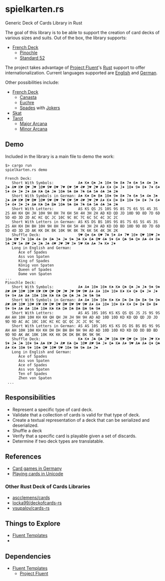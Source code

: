 # spielkarten.rs
Generic Deck of Cards Library in Rust

The goal of this library is to be able to support the creation of card
decks of various sizes and suits. Out of the box, the library supports:

* [French Deck](https://en.wikipedia.org/wiki/French_playing_cards)
  * [Pinochle](https://en.wikipedia.org/wiki/Pinochle#Deck)
  * [Standard 52](https://en.wikipedia.org/wiki/Standard_52-card_deck)

The project takes advantage of [Project Fluent](https://www.projectfluent.org/)'s
[Rust](https://github.com/projectfluent/fluent-rs) support to offer
internationalization. Current languages supported are
[English](src/fluent/locales/en-US/french-deck.ftl) and
[German](src/fluent/locales/de/french-deck.ftl).

Other possibilities include:

* [French Deck](https://en.wikipedia.org/wiki/French_playing_cards)
  * [Canasta](https://en.wikipedia.org/wiki/Canasta#Cards_and_deal)
  * [Euchre](https://en.wikipedia.org/wiki/Euchre)
  * [Spades](https://en.wikipedia.org/wiki/Spades_(card_game)#General_overview) with [Jokers](https://en.wikipedia.org/wiki/Joker_(playing_card))
* [Skat](https://en.wikipedia.org/wiki/Skat_(card_game)#Deck)
* [Tarot](https://en.wikipedia.org/wiki/Tarot#Tarot_gaming_decks)
  * [Major Arcana](https://en.wikipedia.org/wiki/Major_Arcana)
  * [Minor Arcana](https://en.wikipedia.org/wiki/Minor_Arcana)

## Demo

Included in the library is a main file to demo the work:

```
$> cargo run
spielkarten.rs demo

French Deck:
   Short With Symbols:           A♠ K♠ Q♠ J♠ 10♠ 9♠ 8♠ 7♠ 6♠ 5♠ 4♠ 3♠ 2♠ A♥ K♥ Q♥ J♥ 10♥ 9♥ 8♥ 7♥ 6♥ 5♥ 4♥ 3♥ 2♥ A♦ K♦ Q♦ J♦ 10♦ 9♦ 8♦ 7♦ 6♦ 5♦ 4♦ 3♦ 2♦ A♣ K♣ Q♣ J♣ 10♣ 9♣ 8♣ 7♣ 6♣ 5♣ 4♣ 3♣ 2♣ 
   Short With Symbols in German: A♠ K♠ D♠ B♠ 10♠ 9♠ 8♠ 7♠ 6♠ 5♠ 4♠ 3♠ 2♠ A♥ K♥ D♥ B♥ 10♥ 9♥ 8♥ 7♥ 6♥ 5♥ 4♥ 3♥ 2♥ A♦ K♦ D♦ B♦ 10♦ 9♦ 8♦ 7♦ 6♦ 5♦ 4♦ 3♦ 2♦ A♣ K♣ D♣ B♣ 10♣ 9♣ 8♣ 7♣ 6♣ 5♣ 4♣ 3♣ 2♣ 
   Short With Letters:           AS KS QS JS 10S 9S 8S 7S 6S 5S 4S 3S 2S AH KH QH JH 10H 9H 8H 7H 6H 5H 4H 3H 2H AD KD QD JD 10D 9D 8D 7D 6D 5D 4D 3D 2D AC KC QC JC 10C 9C 8C 7C 6C 5C 4C 3C 2C 
   Short With Letters in German: AS KS DS BS 10S 9S 8S 7S 6S 5S 4S 3S 2S AH KH DH BH 10H 9H 8H 7H 6H 5H 4H 3H 2H AD KD DD BD 10D 9D 8D 7D 6D 5D 4D 3D 2D AK KK DK BK 10K 9K 8K 7K 6K 5K 4K 3K 2K 
   Shuffle Deck:                 9♥ Q♠ 6♠ 6♥ 7♣ 5♦ A♦ 7♥ 10♦ Q♥ 10♥ J♦ 10♠ K♥ 7♦ 10♣ 4♠ 8♦ 8♣ 3♠ J♠ 9♠ 3♣ K♠ 6♣ 8♥ 4♣ 9♦ 6♦ Q♣ 9♣ Q♦ A♣ 4♦ 8♠ 5♣ 2♥ 5♠ A♥ 2♠ 2♣ J♣ 4♥ J♥ 3♥ 3♦ 5♥ K♣ A♠ 7♠ K♦ 2♦ 
   Long in English and German:
      Ace of Spades 
      Ass von Spaten 
      King of Spades 
      König von Spaten 
      Queen of Spades 
      Dame von Spaten 
...
Pinochle Deck:
   Short With Symbols:           A♠ A♠ 10♠ 10♠ K♠ K♠ Q♠ Q♠ J♠ J♠ 9♠ 9♠ A♥ A♥ 10♥ 10♥ K♥ K♥ Q♥ Q♥ J♥ J♥ 9♥ 9♥ A♦ A♦ 10♦ 10♦ K♦ K♦ Q♦ Q♦ J♦ J♦ 9♦ 9♦ A♣ A♣ 10♣ 10♣ K♣ K♣ Q♣ Q♣ J♣ J♣ 9♣ 9♣ 
   Short With Symbols in German: A♠ A♠ 10♠ 10♠ K♠ K♠ D♠ D♠ B♠ B♠ 9♠ 9♠ A♥ A♥ 10♥ 10♥ K♥ K♥ D♥ D♥ B♥ B♥ 9♥ 9♥ A♦ A♦ 10♦ 10♦ K♦ K♦ D♦ D♦ B♦ B♦ 9♦ 9♦ A♣ A♣ 10♣ 10♣ K♣ K♣ D♣ D♣ B♣ B♣ 9♣ 9♣ 
   Short With Letters:           AS AS 10S 10S KS KS QS QS JS JS 9S 9S AH AH 10H 10H KH KH QH QH JH JH 9H 9H AD AD 10D 10D KD KD QD QD JD JD 9D 9D AC AC 10C 10C KC KC QC QC JC JC 9C 9C 
   Short With Letters in German: AS AS 10S 10S KS KS DS DS BS BS 9S 9S AH AH 10H 10H KH KH DH DH BH BH 9H 9H AD AD 10D 10D KD KD DD DD BD BD 9D 9D AK AK 10K 10K KK KK DK DK BK BK 9K 9K 
   Shuffle Deck:                 K♠ K♦ J♣ Q♣ J♥ 10♣ K♥ Q♥ Q♦ 10♦ J♥ K♦ 9♦ J♠ J♣ 10♦ 9♠ A♣ K♥ J♦ A♥ K♣ Q♠ 10♥ A♥ 9♣ J♦ Q♠ K♣ A♦ 9♥ A♣ A♠ Q♦ Q♣ A♦ K♠ 10♣ 9♦ 10♠ Q♥ 10♥ 9♥ 10♠ 9♣ 9♠ A♠ J♠ 
   Long in English and German:
      Ace of Spades 
      Ass von Spaten 
      Ace of Spades 
      Ass von Spaten 
      Ten of Spades 
      Zhen von Spaten 
 ...
```

## Responsibilities

* Represent a specific type of card deck.
* Validate that a collection of cards is valid for that type of deck.
* Create a textual representation of a deck that can be serialized and deserialized.
* Shuffle a deck
* Verify that a specific card is playable given a set of discards.
* Determine if two deck types are translatable.

## References

* [Card games in Germany](https://www.pagat.com/national/germany.html)
* [Playing cards in Unicode](https://en.wikipedia.org/wiki/Playing_cards_in_Unicode)

### Other Rust Deck of Cards Libraries

* [ascclemens/cards](https://github.com/ascclemens/cards)
* [locka99/deckofcards-rs](https://github.com/locka99/deckofcards-rs)
* [vsupalov/cards-rs](https://github.com/vsupalov/cards-rs)

## Things to Explore

* [Fluent Templates](https://github.com/XAMPPRocky/fluent-templates)
* 

## Dependencies

* [Fluent Templates](https://github.com/XAMPPRocky/fluent-templates)
  * [Project Fluent](https://www.projectfluent.org/)
